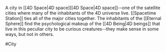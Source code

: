 A city in <span class="political-bodies-places">[[4D Space|4D space]<span class="political-bodies-places">[[4D Space|4D space]]</span>--one of the satellite cities where many of the inhabitants of the 4D universe live.  <span class="political-bodies-places">[[Spacetime Station]]</span> ties all of the major cities together.
The inhabitants of the <span class="miscellaneous">[[Eternal Sphere]]</span> find the psychological makeup of the <span class="races">[[4D Being|4D beings]]</span> that live in this peculiar city to be curious creatures--they make sense in some ways, but not in others.

#City